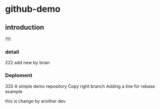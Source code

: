 # github-demo
## introduction
111
### detail
222 add new by brian
### Deploment
333
A simple demo repository
Copy right branch
Adding a line for rebase example

this is change by another dev
